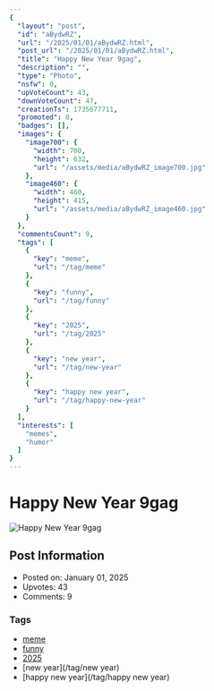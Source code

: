 ```yaml
---
{
  "layout": "post",
  "id": "aBydwRZ",
  "url": "/2025/01/01/aBydwRZ.html",
  "post_url": "/2025/01/01/aBydwRZ.html",
  "title": "Happy New Year 9gag",
  "description": "",
  "type": "Photo",
  "nsfw": 0,
  "upVoteCount": 43,
  "downVoteCount": 47,
  "creationTs": 1735677711,
  "promoted": 0,
  "badges": [],
  "images": {
    "image700": {
      "width": 700,
      "height": 632,
      "url": "/assets/media/aBydwRZ_image700.jpg"
    },
    "image460": {
      "width": 460,
      "height": 415,
      "url": "/assets/media/aBydwRZ_image460.jpg"
    }
  },
  "commentsCount": 9,
  "tags": [
    {
      "key": "meme",
      "url": "/tag/meme"
    },
    {
      "key": "funny",
      "url": "/tag/funny"
    },
    {
      "key": "2025",
      "url": "/tag/2025"
    },
    {
      "key": "new year",
      "url": "/tag/new-year"
    },
    {
      "key": "happy new year",
      "url": "/tag/happy-new-year"
    }
  ],
  "interests": [
    "memes",
    "humor"
  ]
}
---
```


# Happy New Year 9gag

![Happy New Year 9gag](/assets/media/aBydwRZ_image700.jpg)

## Post Information

- Posted on: January 01, 2025
- Upvotes: 43
- Comments: 9

### Tags

- [meme](/tag/meme)
- [funny](/tag/funny)
- [2025](/tag/2025)
- [new year](/tag/new year)
- [happy new year](/tag/happy new year)

